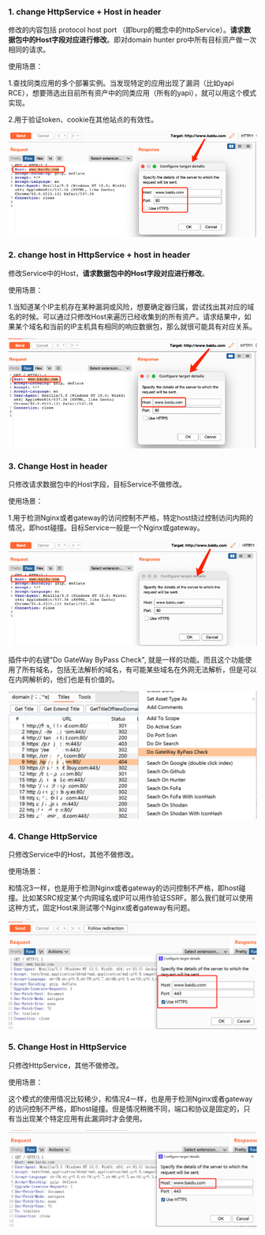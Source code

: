### 1. change HttpService + Host in header

修改的内容包括 protocol host port （即burp的概念中的httpService）。**请求数据包中的Host字段对应进行修改**。即对domain hunter pro中所有目标资产做一次相同的请求。

使用场景：

1.查找同类应用的多个部署实例。当发现特定的应用出现了漏洞（比如yapi RCE），想要筛选出目前所有资产中的同类应用（所有的yapi），就可以用这个模式实现。

2.用于验证token、cookie在其他站点的有效性。



![WX20210831-142524](Help.assets/WX20210831-142524.png)

### 2. change host in HttpService + host in header

修改Service中的Host，**请求数据包中的Host字段对应进行修改**。

使用场景：

1.当知道某个IP主机存在某种漏洞或风险，想要确定器归属，尝试找出其对应的域名的时候。可以通过只修改Host来遍历已经收集到的所有资产。请求结果中，如果某个域名和当前的IP主机具有相同的响应数据包，那么就很可能具有对应关系。

![WX20210831-142455](Help.assets/WX20210831-142455.png)

### 3. Change Host in header

只修改请求数据包中的Host字段，目标Service不做修改。

使用场景：

1.用于检测Nginx或者gateway的访问控制不严格，特定host绕过控制访问内网的情况，即host碰撞。目标Service一般是一个Nginx或gateway。

![WX20210831-142549](Help.assets/WX20210831-142549.png)

插件中的右键"Do GateWay ByPass Check", 就是一样的功能。而且这个功能使用了所有域名，包括无法解析的域名，有可能某些域名在外网无法解析，但是可以在内网解析的，他们也是有价值的。

![image-20211031164931570](Help.assets/image-20211031164931570.png)



### 4. Change HttpService

只修改Service中的Host，其他不做修改。

使用场景：

和情况3一样，也是用于检测Nginx或者gateway的访问控制不严格，即host碰撞。比如某SRC规定某个内网域名或IP可以用作验证SSRF。那么我们就可以使用这种方式，固定Host来测试哪个Nginx或者gateway有问题。

![image-20211031164251498](Help.assets/image-20211031164251498.png)

### 5. Change Host in HttpService

只修改HttpService，其他不做修改。

使用场景：

这个模式的使用情况比较稀少，和情况4一样，也是用于检测Nginx或者gateway的访问控制不严格，即host碰撞。但是情况稍微不同，端口和协议是固定的，只有当出现某个特定应用有此漏洞时才会使用。

![image-20211031164329732](Help.assets/image-20211031164329732.png)